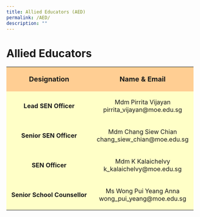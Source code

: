 ```yaml
---
title: Allied Educators (AED)
permalink: /AED/
description: ""
---
```

# Allied Educators
<table><tbody><tr><td style="font-size: 18px; background-color: rgb(255, 206, 147); text-align: center;" class="ff-arial selected"><div class="wrap"><div class="" style="margin: 10px 5px;"><p><span style="font-weight: bold;">Designation</span></p></div></div></td><td style="font-size: 18px; background-color: rgb(255, 206, 147); text-align: center;" class="ff-arial selected"><div class="wrap"><div style="margin: 10px 5px;" class=""><p><span style="font-weight: bold;">Name &amp; Email</span></p></div></div></td></tr><tr><td style="background-color: rgb(255, 255, 199); font-size: 16px; text-align: center;" class="ff-arial selected"><div class="wrap"><div class="" style="margin: 10px 5px;"><p><span style="font-weight: bold;">Lead SEN Officer</span></p></div></div></td><td style="background-color: rgb(255, 255, 199); font-size: 16px; text-align: center;" class="ff-arial selected"><div class="wrap"><div class="" style="margin: 10px 5px;"><p><span>Mdm Pirrita Vijayan<br>pirrita_vijayan@moe.edu.sg</span></p></div></div></td></tr><tr><td style="background-color: rgb(255, 255, 199); text-align: center; font-size: 16px;" class="ff-arial selected"><div class="wrap"><div class="" style="margin: 10px 5px;"><p><span style="font-weight: bold;">Senior SEN Officer</span></p></div></div></td><td style="background-color: rgb(255, 255, 199); font-size: 16px; text-align: center;" class="ff-arial selected"><div class="wrap"><div class="" style="margin: 10px 5px;"><p><span>Mdm Chang Siew Chian<br>chang_siew_chian@moe.edu.sg</span></p></div></div></td></tr><tr><td style="background-color: rgb(255, 255, 199); text-align: center; font-size: 16px;" class="ff-arial selected"><div class="wrap"><div class="" style="margin: 10px 5px;"><p><span style="font-weight: bold;">SEN Officer</span></p></div></div></td><td style="background-color: rgb(255, 255, 199); font-size: 16px; text-align: center;" class="ff-arial selected"><div class="wrap"><div class="" style="margin: 10px 5px;"><p><span>Mdm K Kalaichelvy<br>k_kalaichelvy@moe.edu.sg</span></p></div></div></td></tr><tr><td style="text-align: center; font-size: 16px; background-color: rgb(255, 255, 199);" class="ff-arial selected"><div class="wrap"><div class="" style="margin: 10px 5px;"><p><span style="font-weight: bold;">Senior School Counsellor</span></p></div></div></td><td style="font-size: 16px; background-color: rgb(255, 255, 199); text-align: center;" class="ff-arial selected"><div class="wrap"><div class="" style="margin: 10px 5px;"><p><span>Ms Wong Pui Yeang Anna<br>wong_pui_yeang@moe.edu.sg</span></p></div></div></td></tr></tbody></table>